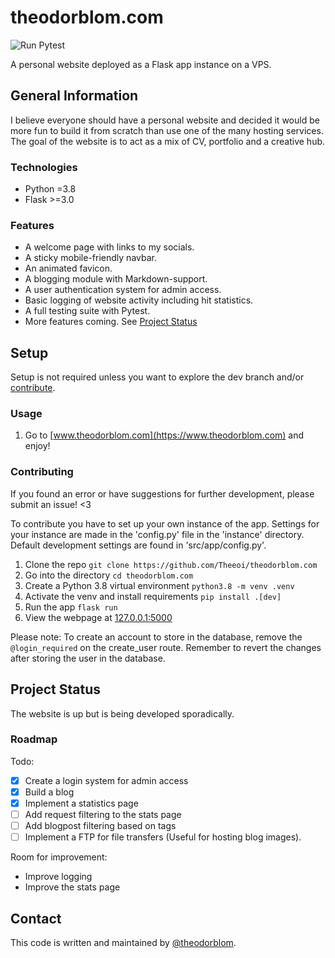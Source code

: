 # theodorblom.com

![Run Pytest](https://github.com/Theeoi/theodorblom.com/actions/workflows/test.yml/badge.svg?label=Tests)

A personal website deployed as a Flask app instance on a VPS.

## General Information

I believe everyone should have a personal website and decided it would be more
fun to build it from scratch than use one of the many hosting services. The
goal of the website is to act as a mix of CV, portfolio and a creative hub.

### Technologies

- Python =3.8
- Flask >=3.0

### Features

- A welcome page with links to my socials.
- A sticky mobile-friendly navbar.
- An animated favicon.
- A blogging module with Markdown-support.
- A user authentication system for admin access.
- Basic logging of website activity including hit statistics.
- A full testing suite with Pytest.
- More features coming. See [Project Status](#project-status)

## Setup

Setup is not required unless you want to explore the dev branch and/or
[contribute](#contributing).

### Usage

1. Go to [www.theodorblom.com](https://www.theodorblom.com) and enjoy!

### Contributing

If you found an error or have suggestions for further development, please
submit an issue! <3

To contribute you have to set up your own instance of the app. Settings for
your instance are made in the 'config.py' file in the 'instance' directory.
Default development settings are found in 'src/app/config.py'.

1. Clone the repo `git clone https://github.com/Theeoi/theodorblom.com`
2. Go into the directory `cd theodorblom.com`
3. Create a Python 3.8 virtual environment `python3.8 -m venv .venv`
4. Activate the venv and install requirements `pip install .[dev]`
5. Run the app `flask run`
6. View the webpage at [127.0.0.1:5000](http://127.0.0.1:5000)

Please note:
To create an account to store in the database, remove the `@login_required` on
the create_user route. Remember to revert the changes after storing the user in
the database.

## Project Status

The website is up but is being developed sporadically.

### Roadmap

Todo:

- [x] Create a login system for admin access
- [x] Build a blog
- [x] Implement a statistics page
- [ ] Add request filtering to the stats page
- [ ] Add blogpost filtering based on tags
- [ ] Implement a FTP for file transfers (Useful for hosting blog images).

Room for improvement:

- Improve logging
- Improve the stats page

## Contact

This code is written and maintained by [@theodorblom](https://www.theodorblom.com).
